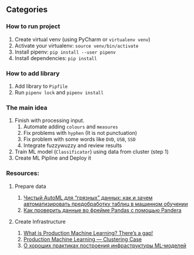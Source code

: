 ## Categories

### How to run project

1. Create virtual venv (using PyCharm or `virtualenv venv`)
2. Activate your virtualenv: `source venv/bin/activate`
3. Install pipenv: `pip install --user pipenv`
4. Install dependencies: `pip install`

### How to add library

1. Add library to `Pipfile`
2. Run `pipenv lock` and `pipenv install`

### The main idea

1. Finish with processing input.
   1. Automate adding `colours` and `measures`
   2. Fix problems with `hyphen` (It is not punctuation)
   3. Fix problem with some words like `DVD`, `USB`, `SSD`
   4. Integrate fuzzywuzzy and review results
2. Train ML model (`Classificator`) using data from cluster (step 1)
3. Create ML Pipline and Deploy it

### Resources:

1. Prepare data

   1. [Чистый AutoML для “грязных” данных: как и зачем автоматизировать предобработку таблиц в машинном обучении](https://habr.com/ru/company/ods/blog/657525/)
   2. [Как проверить данные во фрейме Pandas с помощью Pandera](https://habr.com/ru/company/skillfactory/blog/658473/)

2. Create Infrastructure
   1. [What is Production Machine Learning? There’s a gap!](https://medium.com/@adiwijaya25/what-is-production-machine-learning-theres-a-gap-896a639b840d)
   2. [Production Machine Learning — Clustering Case](https://puspitakaban.medium.com/production-machine-learning-clustering-case-39a5dae70159)
   3. [О хороших практиках построения инфраструктуры ML-моделей](https://habr.com/ru/company/kaspersky/blog/648371/?amp%3Butm_source=habrahabr&amp%3Butm_medium=rss%2F)
